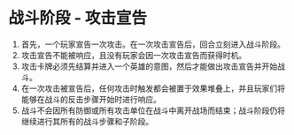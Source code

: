 # 战斗阶段 - 攻击宣告

1. 首先，一个玩家宣告一次攻击。在一次攻击宣告后，回合立刻进入战斗阶段。
2. 攻击宣告不能被响应，且没有玩家会因一次攻击宣告而获得时机。
3. 攻击卡牌必须先结算并进入一个英雄的意图，然后才能做出攻击宣告并开始战斗。
4. 在一次攻击被宣告后，任何攻击时触发都会被置于效果堆叠上，并且玩家们将能够在战斗的反击步骤开始时进行响应。
5. 战斗不会因所有防御或所有攻击单位在战斗中离开战场而结束；战斗阶段仍将继续进行其所有的战斗步骤和子阶段。
